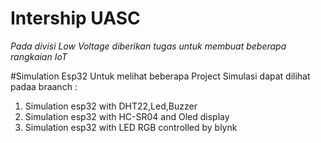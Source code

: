 # Intership UASC
_Pada divisi Low Voltage diberikan tugas untuk membuat beberapa rangkaian IoT_

#Simulation Esp32
Untuk melihat beberapa Project Simulasi dapat dilihat padaa braanch :
1. Simulation esp32 with DHT22,Led,Buzzer
2. Simulation esp32 with HC-SR04 and Oled display
3. Simulation esp32 with LED RGB controlled by blynk
